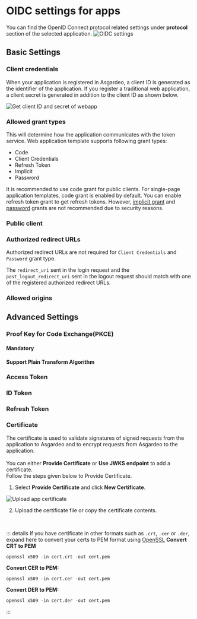# OIDC settings for apps

You can find the OpenID Connect protocol related settings under **protocol** section of the selected application. 
  <img :src="$withBase('/assets/img/guides/applications/app-protocol-settings.png')" alt="OIDC settings">
 
## Basic Settings

### Client credentials

When your application is registered in Asgardeo, a client ID is generated as the identifier of the application. If you register a traditional web application, a client secret is generated in addition to the client ID as shown below.

<img :src="$withBase('/assets/img/guides/applications/get-client-id-and-secret.png')" alt="Get client ID and secret of webapp">

### Allowed grant types
This will determine how the application communicates with the token service. Web application template supports following grant types:
 - Code
 - Client Credentials
 - Refresh Token
 - Implicit
 - Password   

It is recommended to use code grant for public clients. For single-page application templates, code grant is enabled by default. 
You can enable refresh token grant to get refresh tokens. 
However, [implicit grant](https://datatracker.ietf.org/doc/html/draft-ietf-oauth-security-topics-14#section-2.1.2) and [password](https://datatracker.ietf.org/doc/html/draft-ietf-oauth-security-topics-14#section-2.4) grants are not recommended due to security reasons.

### Public client

<CommonGuide guide='guides/fragments/manage-app/oidc-settings/public-client.md'/>

### Authorized redirect URLs
Authorized redirect URLs are not required for `Client Credentials` and `Password` grant type.

<CommonGuide guide='guides/fragments/manage-app/oidc-settings/authorized-urls.md'/>

The `redirect_uri` sent in the <a :href="$withBase('/guides/authentication/oidc/implement-auth-code/#get-authorization-code')">login</a> request and the `post_logout_redirect_uri` sent in the <a :href="$withBase('/guides/authentication/oidc/add-logout')">logout request</a> should match with one of the registered authorized redirect URLs.


### Allowed origins
 <CommonGuide guide='guides/fragments/manage-app/oidc-settings/allowed-origin.md'/>
 
## Advanced Settings
### Proof Key for Code Exchange(PKCE)

#### Mandatory 
 <CommonGuide guide='guides/fragments/manage-app/oidc-settings/pkce-mandatory.md'/>

#### Support Plain Transform Algorithm
 <CommonGuide guide='guides/fragments/manage-app/oidc-settings/pkce-plain-text.md'/>

### Access Token
  <CommonGuide guide='guides/fragments/manage-app/oidc-settings/access-token.md'/>

### ID Token
 <CommonGuide guide='guides/fragments/manage-app/oidc-settings/id-token.md'/>

### Refresh Token
 <CommonGuide guide='guides/fragments/manage-app/oidc-settings/refresh-token.md'/>

### Certificate
The certificate is used to validate signatures of signed requests from the application to Asgardeo and to encrypt requests from Asgardeo to the application. 
<br><br>
You can either <b>Provide Certificate</b> or <b>Use JWKS endpoint</b> to add a certificate.
<br>
Follow the steps given below to Provide Certificate.

1. Select <b>Provide Certificate</b> and click <b>New Certificate</b>.

  <img :src="$withBase('/assets/img/guides/applications/oidc/upload-certificate-of-app.png')" alt="Upload app certificate">

2. Upload the certificate file or copy the certificate contents.
<br>

::: details If you have certificate in other formats such as `.crt`, `.cer` or `.der`, expand here to convert your certs to PEM format using <a href="https://www.openssl.org/" target="_blank">OpenSSL</a>
 **Convert CRT to PEM**
 ``` no-line-numbers
 openssl x509 -in cert.crt -out cert.pem
 ``` 
**Convert CER to PEM:**
 ``` no-line-numbers
 openssl x509 -in cert.cer -out cert.pem
 ```
**Convert DER to PEM:**
  ``` no-line-numbers
  openssl x509 -in cert.der -out cert.pem
 ```
:::    

<br>
